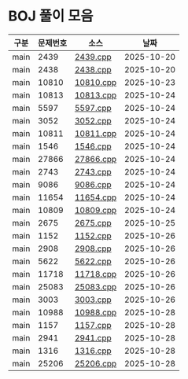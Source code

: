 # BOJ 풀이 모음

| 구분 | 문제번호 | 소스 | 날짜 |
|---|---|---|---|
| main | 2439 | [2439.cpp](src/main/2439.cpp) | 2025-10-20 |
| main | 2438 | [2438.cpp](src/main/2438.cpp) | 2025-10-20 |
| main | 10810 | [10810.cpp](src/main/10810.cpp) | 2025-10-23 |
| main | 10813 | [10813.cpp](src/main/10813.cpp) | 2025-10-24 |
| main | 5597 | [5597.cpp](src/main/5597.cpp) | 2025-10-24 |
| main | 3052 | [3052.cpp](src/main/3052.cpp) | 2025-10-24 |
| main | 10811 | [10811.cpp](src/main/10811.cpp) | 2025-10-24 |
| main | 1546 | [1546.cpp](src/main/1546.cpp) | 2025-10-24 |
| main | 27866 | [27866.cpp](src/main/27866.cpp) | 2025-10-24 |
| main | 2743 | [2743.cpp](src/main/2743.cpp) | 2025-10-24 |
| main | 9086 | [9086.cpp](src/main/9086.cpp) | 2025-10-24 |
| main | 11654 | [11654.cpp](src/main/11654.cpp) | 2025-10-24 |
| main | 10809 | [10809.cpp](src/main/10809.cpp) | 2025-10-24 |
| main | 2675 | [2675.cpp](src/main/2675.cpp) | 2025-10-25 |
| main | 1152 | [1152.cpp](src/main/1152.cpp) | 2025-10-26 |
| main | 2908 | [2908.cpp](src/main/2908.cpp) | 2025-10-26 |
| main | 5622 | [5622.cpp](src/main/5622.cpp) | 2025-10-26 |
| main | 11718 | [11718.cpp](src/main/11718.cpp) | 2025-10-26 |
| main | 25083 | [25083.cpp](src/main/25083.cpp) | 2025-10-26 |
| main | 3003 | [3003.cpp](src/main/3003.cpp) | 2025-10-26 |
| main | 10988 | [10988.cpp](src/main/10988.cpp) | 2025-10-28 |
| main | 1157 | [1157.cpp](src/main/1157.cpp) | 2025-10-28 |
| main | 2941 | [2941.cpp](src/main/2941.cpp) | 2025-10-28 |
| main | 1316 | [1316.cpp](src/main/1316.cpp) | 2025-10-28 |
| main | 25206 | [25206.cpp](src/main/25206.cpp) | 2025-10-28 |
